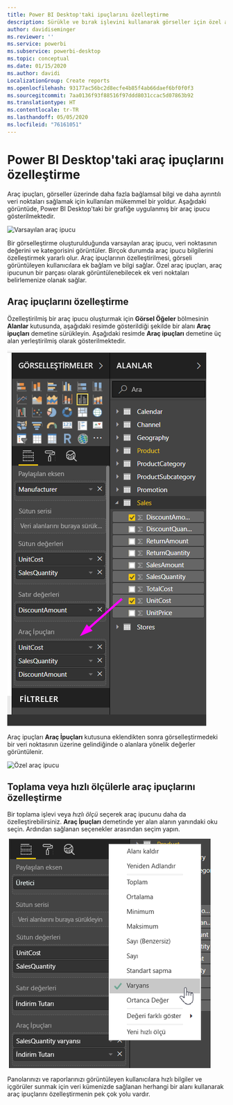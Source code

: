 ```yaml
---
title: Power BI Desktop'taki ipuçlarını özelleştirme
description: Sürükle ve bırak işlevini kullanarak görseller için özel araç ipuçları oluşturma
author: davidiseminger
ms.reviewer: ''
ms.service: powerbi
ms.subservice: powerbi-desktop
ms.topic: conceptual
ms.date: 01/15/2020
ms.author: davidi
LocalizationGroup: Create reports
ms.openlocfilehash: 93177ac56bc2d8ecfe4b85f4ab66daef6bf0f0f3
ms.sourcegitcommit: 7aa0136f93f88516f97ddd8031ccac5d07863b92
ms.translationtype: HT
ms.contentlocale: tr-TR
ms.lasthandoff: 05/05/2020
ms.locfileid: "76161051"
---
```

# <a name="customize-tooltips-in-power-bi-desktop"></a>Power BI Desktop'taki araç ipuçlarını özelleştirme

Araç ipuçları, görseller üzerinde daha fazla bağlamsal bilgi ve daha ayrıntılı veri noktaları sağlamak için kullanılan mükemmel bir yoldur. Aşağıdaki görüntüde, Power BI Desktop'taki bir grafiğe uygulanmış bir araç ipucu gösterilmektedir.

![Varsayılan araç ipucu](media/desktop-custom-tooltips/custom-tooltips-1.png)

Bir görselleştirme oluşturulduğunda varsayılan araç ipucu, veri noktasının değerini ve kategorisini görüntüler. Birçok durumda araç ipucu bilgilerini özelleştirmek yararlı olur. Araç ipuçlarının özelleştirilmesi, görseli görüntüleyen kullanıcılara ek bağlam ve bilgi sağlar. Özel araç ipuçları, araç ipucunun bir parçası olarak görüntülenebilecek ek veri noktaları belirlemenize olanak sağlar.

## <a name="how-to-customize-tooltips"></a>Araç ipuçlarını özelleştirme

Özelleştirilmiş bir araç ipucu oluşturmak için **Görsel Öğeler** bölmesinin **Alanlar** kutusunda, aşağıdaki resimde gösterildiği şekilde bir alanı **Araç ipuçları** demetine sürükleyin. Aşağıdaki resimde **Araç ipuçları** demetine üç alan yerleştirilmiş olarak gösterilmektedir.

![Araç ipucu alanları ekleme](media/desktop-custom-tooltips/custom-tooltips-2.png)

Araç ipuçları **Araç İpuçları** kutusuna eklendikten sonra görselleştirmedeki bir veri noktasının üzerine gelindiğinde o alanlara yönelik değerler görüntülenir.

![Özel araç ipucu](media/desktop-custom-tooltips/custom-tooltips-3.png)

## <a name="customizing-tooltips-with-aggregation-or-quick-measures"></a>Toplama veya hızlı ölçülerle araç ipuçlarını özelleştirme

Bir toplama işlevi veya *hızlı ölçü* seçerek araç ipucunu daha da özelleştirebilirsiniz. **Araç İpuçları** demetinde yer alan alanın yanındaki oku seçin. Ardından sağlanan seçenekler arasından seçim yapın.

![Hızlı ölçü ile araç ipucu](media/desktop-custom-tooltips/custom-tooltips-4.png)

Panolarınızı ve raporlarınızı görüntüleyen kullanıcılara hızlı bilgiler ve içgörüler sunmak için veri kümenizde sağlanan herhangi bir alanı kullanarak araç ipuçlarını özelleştirmenin pek çok yolu vardır.
